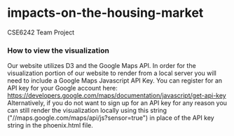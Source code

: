 # impacts-on-the-housing-market
CSE6242 Team Project

### How to view the visualization
Our website utilizes D3 and the Google Maps API.  In order for the visualization portion of our website to render from a local server you will need to include a Google Maps Javascript API Key.  You can register for an API key for your Google account here: https://developers.google.com/maps/documentation/javascript/get-api-key
Alternatively, if you do not want to sign up for an API key for any reason you can still render the visualization locally using this string ("//maps.google.com/maps/api/js?sensor=true") in place of the API key string in the phoenix.html file.  

